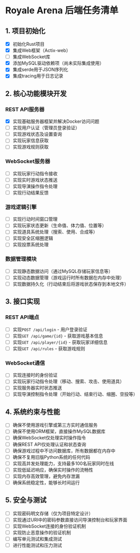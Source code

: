 # Royale Arena 后端任务清单

## 1. 项目初始化
- [x] 初始化Rust项目
- [x] 集成Web框架（Actix-web）
- [ ] 集成WebSocket库
- [x] 添加MySQL驱动依赖项（尚未实际集成使用）
- [x] 集成serde用于JSON序列化
- [x] 集成tracing用于日志记录

## 2. 核心功能模块开发
### REST API服务器
- [x] 实现基础服务器框架并解决Docker访问问题
- [ ] 实现用户认证（管理员登录验证）
- [ ] 实现游戏状态及设置查询
- [ ] 实现玩家信息获取
- [ ] 实现游戏规则获取

### WebSocket服务器
- [ ] 实现玩家行动指令接收
- [ ] 实现实时游戏状态推送
- [ ] 实现导演操作指令处理
- [ ] 实现行动结果反馈

### 游戏逻辑引擎
- [ ] 实现行动时间窗口管理
- [ ] 实现玩家状态更新（生命值、体力值、位置等）
- [ ] 实现道具系统处理（搜索、使用、合成等）
- [ ] 实现安全区缩圈逻辑
- [ ] 实现投票系统处理

### 数据管理模块
- [ ] 实现静态数据访问（通过MySQL存储玩家信息等）
- [ ] 实现动态数据管理（游戏运行时所有数据在内存中处理）
- [ ] 实现数据持久化（行动结束后将游戏状态保存到本地文件）

## 3. 接口实现
### REST API端点
- [ ] 实现`POST /api/login` - 用户登录验证
- [ ] 实现`GET /api/game/{id}` - 获取游戏基本信息
- [ ] 实现`GET /api/player/{id}` - 获取玩家详细信息
- [ ] 实现`GET /api/rules` - 获取游戏规则

### WebSocket通信
- [ ] 实现连接时的身份验证
- [ ] 实现玩家行动指令处理（移动、搜索、攻击、使用道具）
- [ ] 实现服务器实时状态推送
- [ ] 实现导演控制指令处理（开始行动、结束行动、缩圈、空投等）

## 4. 系统约束与性能
- [ ] 确保不使用游戏引擎或第三方实时通信服务
- [ ] 确保不使用ORM框架，直接操作MySQL数据库
- [ ] 确保WebSocket仅处理实时操作指令
- [ ] 确保REST API仅处理认证和状态查询
- [ ] 确保游戏过程中不访问数据库，所有数据都在内存中
- [ ] 确保不复用旧版Python系统的任何代码
- [ ] 实现高并发处理能力，支持最多100名玩家同时在线
- [ ] 实现低延迟响应，确保实时操作的流畅性
- [ ] 实现内存高效管理，避免内存泄漏
- [ ] 确保系统稳定性，能够长时间运行

## 5. 安全与测试
- [ ] 实现密码明文存储（仅为项目特定设计）
- [ ] 实现通过URI中的密码参数直接访问导演控制台和玩家界面
- [ ] 实现WebSocket连接的身份验证机制
- [ ] 实现防止恶意操作的验证机制
- [ ] 编写单元测试和集成测试
- [ ] 进行性能测试和压力测试